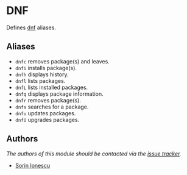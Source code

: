 # DNF

Defines [dnf][1] aliases.

## Aliases

- `dnfc` removes package(s) and leaves.
- `dnfi` installs package(s).
- `dnfh` displays history.
- `dnfl` lists packages.
- `dnfL` lists installed packages.
- `dnfq` displays package information.
- `dnfr` removes package(s).
- `dnfs` searches for a package.
- `dnfu` updates packages.
- `dnfU` upgrades packages.

## Authors

*The authors of this module should be contacted via the [issue tracker][2].*

- [Sorin Ionescu](https://github.com/sorin-ionescu)

[1]: https://fedoraproject.org/wiki/Features/DNF
[2]: https://github.com/sorin-ionescu/prezto/issues
